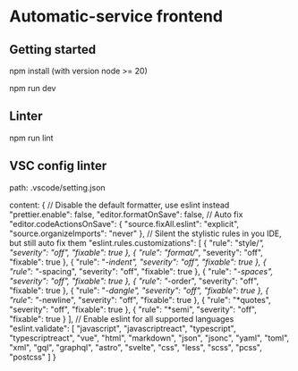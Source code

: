 # Automatic-service frontend

## Getting started

npm install (with version node >= 20)

npm run dev

## Linter

npm run lint

## VSC config linter

path: .vscode/setting.json

content:
{
  // Disable the default formatter, use eslint instead
  "prettier.enable": false,
  "editor.formatOnSave": false,
  // Auto fix
  "editor.codeActionsOnSave": {
    "source.fixAll.eslint": "explicit",
    "source.organizeImports": "never"
  },
  // Silent the stylistic rules in you IDE, but still auto fix them
  "eslint.rules.customizations": [
    {
      "rule": "style/*",
      "severity": "off",
      "fixable": true
    },
    {
      "rule": "format/*",
      "severity": "off",
      "fixable": true
    },
    {
      "rule": "*-indent",
      "severity": "off",
      "fixable": true
    },
    {
      "rule": "*-spacing",
      "severity": "off",
      "fixable": true
    },
    {
      "rule": "*-spaces",
      "severity": "off",
      "fixable": true
    },
    {
      "rule": "*-order",
      "severity": "off",
      "fixable": true
    },
    {
      "rule": "*-dangle",
      "severity": "off",
      "fixable": true
    },
    {
      "rule": "*-newline",
      "severity": "off",
      "fixable": true
    },
    {
      "rule": "*quotes",
      "severity": "off",
      "fixable": true
    },
    {
      "rule": "*semi",
      "severity": "off",
      "fixable": true
    }
  ],
  // Enable eslint for all supported languages
  "eslint.validate": [
    "javascript",
    "javascriptreact",
    "typescript",
    "typescriptreact",
    "vue",
    "html",
    "markdown",
    "json",
    "jsonc",
    "yaml",
    "toml",
    "xml",
    "gql",
    "graphql",
    "astro",
    "svelte",
    "css",
    "less",
    "scss",
    "pcss",
    "postcss"
  ]
}
